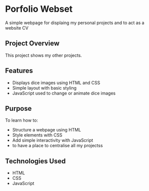 # Porfolio Webset

A simple webpage for displaing my personal projects and to act as a website CV 

## Project Overview

This project shows my other projects.

## Features

- Displays dice images using HTML and CSS
- Simple layout with basic styling
- JavaScript used to change or animate dice images

## Purpose

To learn how to:

- Structure a webpage using HTML
- Style elements with CSS
- Add simple interactivity with JavaScript
- to have a place to centralise all my projectss
  
## Technologies Used

- HTML
- CSS
- JavaScript

